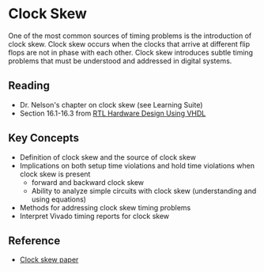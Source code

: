 
# Clock Skew

One of the most common sources of timing problems is the introduction of clock skew.
Clock skew occurs when the clocks that arrive at different flip flops are not in phase with each other.
Clock skew introduces subtle timing problems that must be understood and addressed in digital systems.

## Reading

* Dr. Nelson's chapter on clock skew (see Learning Suite)
* Section 16.1-16.3 from [RTL Hardware Design Using VHDL](http://search.lib.byu.edu/byu/record/sfx.3578786?holding=i9vahb2m4z7qvbf3)

## Key Concepts

  * Definition of clock skew and the source of clock skew
  * Implications on both setup time violations and hold time violations when clock skew is present
    * forward and backward clock skew
    * Ability to analyze simple circuits with clock skew (understanding and using equations)
  * Methods for addressing clock skew timing problems
  * Interpret Vivado timing reports for clock skew

## Reference
  * [Clock skew paper](https://github.com/byu-cpe/ECEN_620/blob/main/docs/reference/clockskew_hatamiancash.pdf)

